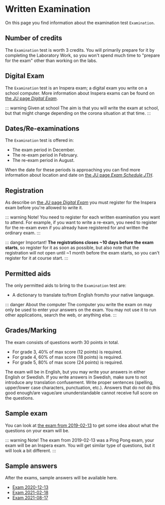 <SetTitle title="Introduction to Script Programming" />

# Written Examination
On this page you find information about the examination test `Examination`.

## Number of credits
The `Examination` test is worth 3 credits. You will primarily prepare for it by completing the Laboratory Work, so you won't spend much time to "prepare for the exam" other than working on the labs.

## Digital Exam
The `Examination` test is an Inspera exam; a digital exam you write on a school computer. More information about Inspera exams can be found on [the JU page *Digital Exam*](https://ju.se/student/en/digital-exam.html).

::: warning Given at school
The aim is that you will write the exam at school, but that might change depending on the corona situation at that time.
:::

## Dates/Re-examinations
The `Examination` test is offered in:

* The exam period in December.
* The re-exam period in February.
* The re-exam period in August.

When the date for these periods is approaching you can find more information about location and date on [the JU page *Exam Schedule JTH*](https://ju.se/student/en/studies/examination/exam-schedule-jth.html).

## Registration
As describe on [the JU page *Digital Exam*](https://ju.se/student/en/digital-exam.html) you must register for the Inspera exam before you're allowed to write it.

::: warning Note!
You need to register for each written examination you want to attend. For example, if you want to write a re-exam, you need to register for the re-exam even if you already have registered for and written the ordinary exam.
:::

::: danger Important!
**The registrations closes ~10 days before the exam starts**, so register for it as soon as possible, but also note that the registration will not open until ~1 month before the exam starts, so you can't register for it at course start.
:::

## Permitted aids
The only permitted aids to bring to the `Examination` test are:

* A dictionary to translate to/from English from/to your native language.

::: danger About the computer
The computer you write the exam on may only be used to enter your answers on the exam. You may not use it to run other applications, search the web, or anything else.
:::

## Grades/Marking
The exam consists of questions worth 30 points in total.

* For grade 3, 40% of max score (12 points) is required.
* For grade 4, 60% of max score (18 points) is required.
* For grade 5, 80% of max score (24 points) is required.

The exam will be in English, but you may write your answers in either English or Swedish. If you write answers in Swedish, make sure to not introduce any translation confusement. Write proper sentences (spelling, upper/lower case characters, punctuation, etc.). Answers that do not do this good enough/are vague/are ununderstandable cannot receive full score on the questions.

## Sample exam
You can look at [the exam from 2019-02-13](files/exam-2019-02-13.pdf) to get some idea about what the questions on your exam will be.

::: warning Note!
The exam from 2019-02-13 was a Ping Pong exam, your exam will be an Inspera exam. You will get similar type of questions, but it will look a bit different.
:::

## Sample answers
After the exams, sample answers will be available here.

* [Exam 2020-12-13](./exams/exam-2020-12-13-sample-answers/)
* [Exam 2021-02-18](./exams/exam-2021-02-18-sample-answers/)
* [Exam 2021-08-17](./exams/exam-2021-08-17-sample-answers/)